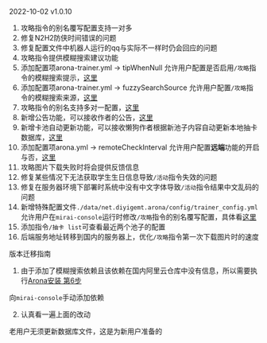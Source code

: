 2022-10-02 v1.0.10

1. 攻略指令的别名覆写配置支持一对多
2. 修复N2H2防侠时间错误的问题
3. 修复配置文件中机器人运行的qq与实际不一样时仍会回应的问题
4. 攻略指令提供模糊搜索建议功能
5. 添加配置项arona-trainer.yml -> tipWhenNull 允许用户配置是否启用`/攻略`指令的模糊搜索提示，[这里](https://github.com/diyigemt/arona/blob/master/doc/using.md#other-name-config)
6. 添加配置项arona-trainer.yml -> fuzzySearchSource 允许用户配置`/攻略`指令的模糊搜索来源，[这里](https://github.com/diyigemt/arona/blob/master/doc/using.md#other-name-config)
7. 攻略指令的别名支持多对一配置，[这里](https://github.com/diyigemt/arona/blob/master/doc/using.md#other-name-config-multi)
8. 新增公告功能，可以接收作者的公告，[这里](https://github.com/diyigemt/arona/blob/master/doc/using.md#remote-announce)
9. 新增卡池自动更新功能，可以接收懒狗作者根据新池子内容自动更新本地抽卡数据库，[这里](https://github.com/diyigemt/arona/blob/master/doc/using.md#remote-pool-update)
10. 添加配置项arona.yml -> remoteCheckInterval 允许用户配置**远端**功能的开启与否，[这里](https://github.com/diyigemt/arona/blob/master/doc/using.md#remote)
11. 攻略图片下载失败时将会提供反馈信息
12. 修复某些情况下无法获取学生生日信息导致`/活动`指令失效的问题
13. 修复在服务器环境下部署时系统中没有中文字体导致`/活动`指令结果中文乱码的问题
14. 新增特殊配置文件`./data/net.diyigemt.arona/config/trainer_config.yml`允许用户在`mirai-console`运行时修改`/攻略`指令的别名覆写配置，具体看[这里](https://github.com/diyigemt/arona/blob/master/doc/using.md#other-name-config-2)
15. 添加指令`/抽卡 list`可查看最近两个池子的配置
16. 后端服务地址转移到国内的服务器上，优化`/攻略`指令第一次下载图片时的速度

版本迁移指南

1. 由于添加了模糊搜索依赖且该依赖在国内阿里云仓库中没有信息，所以需要执行[Arona安装 第6步](https://github.com/diyigemt/arona/blob/master/doc/install.md#install-6)

向`mirai-console`手动添加依赖

2. 认真看一遍上面的改动

老用户无须更新数据库文件，这是为新用户准备的